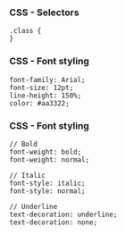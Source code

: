 ### CSS - Selectors

    .class {
    }

### CSS - Font styling

    font-family: Arial;
    font-size: 12pt;
    line-height: 150%;
    color: #aa3322;

### CSS - Font styling

    // Bold
    font-weight: bold;
    font-weight: normal;

    // Italic
    font-style: italic;
    font-style: normal;

    // Underline
    text-decoration: underline;
    text-decoration: none;


